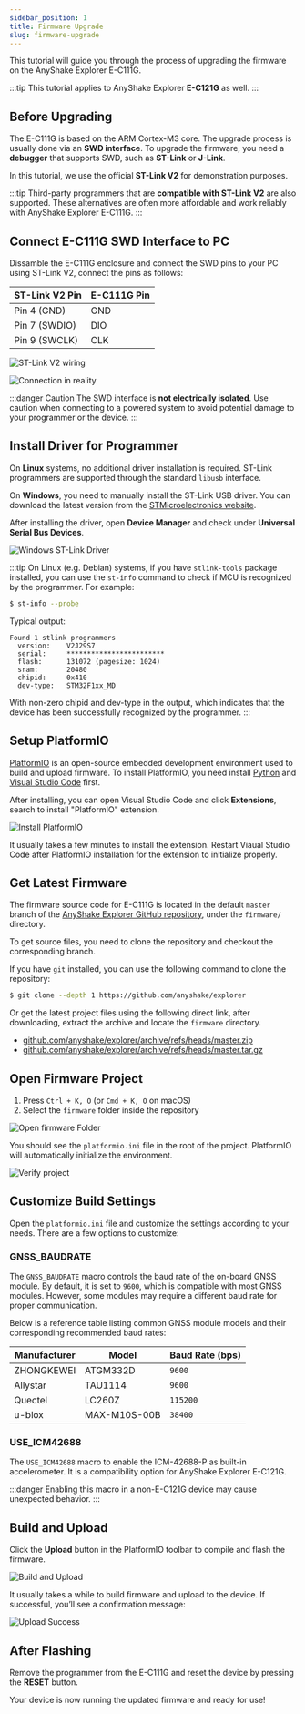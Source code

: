 ```yaml
---
sidebar_position: 1
title: Firmware Upgrade
slug: firmware-upgrade
---
```


This tutorial will guide you through the process of upgrading the firmware on the AnyShake Explorer E-C111G.

:::tip
This tutorial applies to AnyShake Explorer **E-C121G** as well.
:::

## Before Upgrading

The E-C111G is based on the ARM Cortex-M3 core. The upgrade process is usually done via an **SWD interface**. To upgrade the firmware, you need a **debugger** that supports SWD, such as **ST-Link** or **J-Link**.

In this tutorial, we use the official **ST-Link V2** for demonstration purposes.

:::tip
Third-party programmers that are **compatible with ST-Link V2** are also supported. These alternatives are often more affordable and work reliably with AnyShake Explorer E-C111G.
:::

## Connect E-C111G SWD Interface to PC

Dissamble the E-C111G enclosure and connect the SWD pins to your PC using ST-Link V2, connect the pins as follows:

| ST-Link V2 Pin | E-C111G Pin |
| -------------- | ----------- |
| Pin 4 (GND)    | GND         |
| Pin 7 (SWDIO)  | DIO         |
| Pin 9 (SWCLK)  | CLK         |

![ST-Link V2 wiring](img/firmware-upgrade/stlink-wiring.webp)

![Connection in reality](img/firmware-upgrade/stlink-connection.webp)

:::danger Caution
The SWD interface is **not electrically isolated**. Use caution when connecting to a powered system to avoid potential damage to your programmer or the device.
:::

## Install Driver for Programmer

On **Linux** systems, no additional driver installation is required. ST-Link programmers are supported through the standard `libusb` interface.

On **Windows**, you need to manually install the ST-Link USB driver. You can download the latest version from the [STMicroelectronics website](https://www.st.com/en/development-tools/stsw-link009.html).

After installing the driver, open **Device Manager** and check under **Universal Serial Bus Devices**.

![Windows ST-Link Driver](img/firmware-upgrade/windows-stlink-v2.webp)

:::tip
On Linux (e.g. Debian) systems, if you have `stlink-tools` package installed, you can use the `st-info` command to check if MCU is recognized by the programmer. For example:

```bash
$ st-info --probe
```

Typical output:

```
Found 1 stlink programmers
  version:    V2J29S7
  serial:     ************************
  flash:      131072 (pagesize: 1024)
  sram:       20480
  chipid:     0x410
  dev-type:   STM32F1xx_MD
```

With non-zero chipid and dev-type in the output, which indicates that the device has been successfully recognized by the programmer.
:::

## Setup PlatformIO

[PlatformIO](https://platformio.org/) is an open-source embedded development environment used to build and upload firmware. To install PlatformIO, you need install [Python](https://www.python.org/) and [Visual Studio Code](https://code.visualstudio.com/) first.

After installing, you can open Visual Studio Code and click **Extensions**, search to install "PlatformIO" extension.

![Install PlatformIO](img/firmware-upgrade/install-platformio.webp)

It usually takes a few minutes to install the extension. Restart Viaual Studio Code after PlatformIO installation for the extension to initialize properly.

## Get Latest Firmware

The firmware source code for E-C111G is located in the default `master` branch of the [AnyShake Explorer GitHub repository](https://github.com/anyshake/explorer), under the `firmware/` directory.

To get source files, you need to clone the repository and checkout the corresponding branch.

If you have `git` installed, you can use the following command to clone the repository:

```bash
$ git clone --depth 1 https://github.com/anyshake/explorer
```

Or get the latest project files using the following direct link, after downloading, extract the archive and locate the `firmware` directory.

- [github.com/anyshake/explorer/archive/refs/heads/master.zip](https://github.com/anyshake/explorer/archive/refs/heads/master.zip)
- [github.com/anyshake/explorer/archive/refs/heads/master.tar.gz](https://github.com/anyshake/explorer/archive/refs/heads/master.tar.gz)

## Open Firmware Project

1. Press `Ctrl + K, O` (or `Cmd + K, O` on macOS)
2. Select the `firmware` folder inside the repository

![Open firmware Folder](img/firmware-upgrade/open-project.webp)

You should see the `platformio.ini` file in the root of the project. PlatformIO will automatically initialize the environment.

![Verify project](img/firmware-upgrade/verify-project.webp)

## Customize Build Settings

Open the `platformio.ini` file and customize the settings according to your needs. There are a few options to customize:

### GNSS_BAUDRATE

The `GNSS_BAUDRATE` macro controls the baud rate of the on-board GNSS module. By default, it is set to `9600`, which is compatible with most GNSS modules. However, some modules may require a different baud rate for proper communication.

Below is a reference table listing common GNSS module models and their corresponding recommended baud rates:

| Manufacturer | Model        | Baud Rate (bps) |
| ------------ | ------------ | --------------- |
| ZHONGKEWEI   | ATGM332D     | `9600`          |
| Allystar     | TAU1114      | `9600`          |
| Quectel      | LC260Z       | `115200`        |
| u-blox       | MAX-M10S-00B | `38400`         |

### USE_ICM42688

The `USE_ICM42688` macro to enable the ICM-42688-P as built-in accelerometer. It is a compatibility option for AnyShake Explorer E-C121G.

:::danger
Enabling this macro in a non-E-C121G device may cause unexpected behavior.
:::

## Build and Upload

Click the **Upload** button in the PlatformIO toolbar to compile and flash the firmware.

![Build and Upload](img/firmware-upgrade/build-and-upload.webp)

It usually takes a while to build firmware and upload to the device. If successful, you’ll see a confirmation message:

![Upload Success](img/firmware-upgrade/upload-succeed.webp)

## After Flashing

Remove the programmer from the E-C111G and reset the device by pressing the **RESET** button.

Your device is now running the updated firmware and ready for use!
